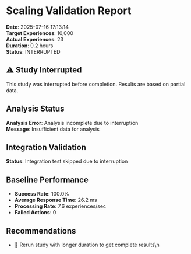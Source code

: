 # Scaling Validation Report
        
**Date**: 2025-07-16 17:13:14  
**Target Experiences**: 10,000  
**Actual Experiences**: 23  
**Duration**: 0.2 hours  
**Status**: INTERRUPTED  


## ⚠️  Study Interrupted
This study was interrupted before completion. Results are based on partial data.

## Analysis Status

**Analysis Error**: Analysis incomplete due to interruption  
**Message**: Insufficient data for analysis  

## Integration Validation

**Status**: Integration test skipped due to interruption  

## Baseline Performance

- **Success Rate**: 100.0%
- **Average Response Time**: 26.2 ms
- **Processing Rate**: 7.6 experiences/sec
- **Failed Actions**: 0

## Recommendations

- 🔄 Rerun study with longer duration to get complete results\n